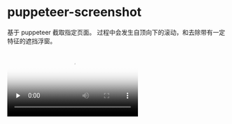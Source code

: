 # puppeteer-screenshot

基于 puppeteer 截取指定页面。
过程中会发生自顶向下的滚动，和去除带有一定特征的遮挡浮窗。

<video controls preload="none" poster="demo">
  <source src="demo.mp4" type="video/mp4">
</videos>
